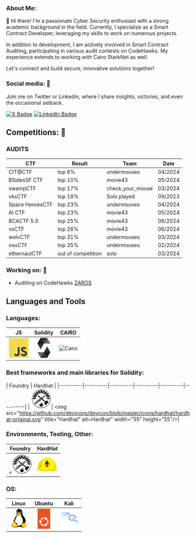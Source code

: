  
### About Me:    
👋 Hi there! I'm a passionate Cyber Security enthusiast with a strong academic background in the field. Currently, I specialize as a Smart Contract Developer, leveraging my skills to work on numerous projects.

In addition to development, I am actively involved in Smart Contract Auditing, participating in various audit contests on CodeHawks. My experience extends to working with Cairo StarkNet as well.

Let's connect and build secure, innovative solutions together!
       
   
### Social media: 📡    
Join me on Twitter or Linkedin, where I share insights, victories, and even the occasional setback. 

[![X Badge](https://img.shields.io/badge/X-black?style=for-the-badge&logo=X&logoColor=white)](https://x.com/abraham_d33)
[![LinkedIn Badge](https://img.shields.io/badge/LinkedIn-blue?style=for-the-badge&logo=LinkedIn&logoColor=white)](www.linkedin.com/in/ugbedeojo-abraham-36966a1b8)

## Competitions: 🥇
 
### AUDITS

| CTF | Result | Team | Date |
|-----|-----|-----|-----|
|CIT@CTF|top 6%| undermouses |04/2024|
|BSidesSF CTF|top 10%| movie43 |05/2024|
|swampCTF|top 17%|check_your_mouse |03/2024|
|vksCTF|top 18%| Solo played |09/2023|
|Space HeroesCTF| top 23% | undermouses |04/2024|
|AI CTF|top 23%|movie43|05/2024|
|BCACTF 5.0|top 25%|movie43|06/2024|
|vsCTF|top 26%| movie43 |06/2024|
|wolvCTF|top 31%| undermouses|03/2024|
|osuCTF|top 35%| undermouses |02/2024|
|ethernautCTF|out of competition|solo|03/2024|




### Working on: 🚀

- Auditing on CodeHawks [ZAROS](https://codehawks.cyfrin.io/)


## Languages and Tools 
<div>

### Languages:
| JS | Solidity | CAIRO |
|----------|----------|------|
| <img src="https://github.com/devicons/devicon/blob/master/icons/javascript/javascript-original.svg" title="JavaScript" alt="JavaScript" width="55" height="55"/> |  <img src="https://github.com/devicons/devicon/blob/master/icons/solidity/solidity-original.svg" title="Solidity" alt="Solidity" width="55" height="55"/>|  <img src="https://github.com/starkware-libs/cairo/blob/main/resources/img/cairo-logo-square.png" title="Cairo" alt="Cairo" width="55" height="55"/>| 

  

### Best frameworks and main libraries for Solidity:

| Foundry | Hardhat |
|----------|----------|----------|----------|----------|----------|
|  <img src="https://github.com/foundry-rs/foundry/blob/master/.github/logo.png" title="Foundry"  alt="Foundry" width="55" height="55"/>| <img src="https://github.com/devicons/devicon/blob/master/icons/hardhat/hardhat-original.svg" title="Hardhat" alt=Hardhat" width="55" height="55"/>|


  
### Environments, Testing, Other:

| Foundry | HardHat |
|----------|----------|
|<<img src="https://github.com/foundry-rs/foundry/blob/master/.github/logo.png" title="Foundry"  alt="Foundry" width="55" height="55"/> | <img src="https://github.com/devicons/devicon/blob/master/icons/hardhat/hardhat-original.svg" title="Swagger" alt="Swagger" width="55" height="55"/>|


### OS:

| Linux | Ubuntu | Kali |
|----------|----------|----------|
| <img src="https://github.com/devicons/devicon/blob/master/icons/linux/linux-original.svg" title="Linux" alt="Linux" width="55" height="55"/> | <img src="https://github.com/devicons/devicon/blob/master/icons/ubuntu/ubuntu-original.svg" title="Ubuntu" alt="Ubuntu" width="55" height="55"/> | <img src="https://github.com/canaleal/devicon/blob/new-icon-kali-linux/icons/kalilinux/kalilinux-original-wordmark.svg" title="Linux" alt="Linux" width="55" height="55"/> |





